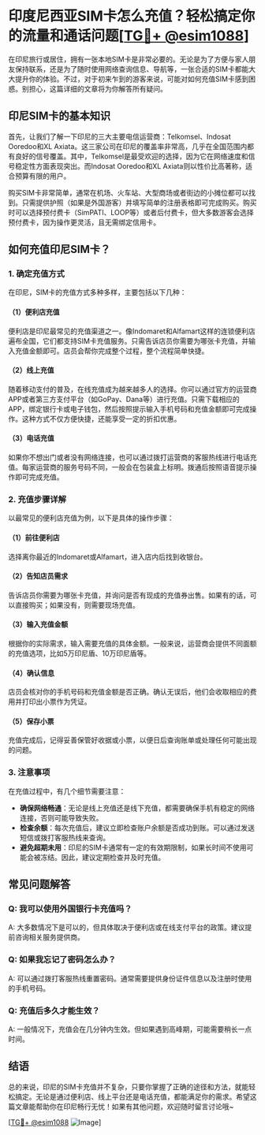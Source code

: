 # 印度尼西亚SIM卡怎么充值？轻松搞定你的流量和通话问题[[TG💪+ @esim1088](https://t.me/s/esim1088)]

在印尼旅行或居住，拥有一张本地SIM卡是非常必要的。无论是为了方便与家人朋友保持联系，还是为了随时使用网络查询信息、导航等，一张合适的SIM卡都能大大提升你的体验。不过，对于初来乍到的游客来说，可能对如何充值SIM卡感到困惑。别担心，这篇详细的文章将为你解答所有疑问。

## 印尼SIM卡的基本知识

首先，让我们了解一下印尼的三大主要电信运营商：Telkomsel、Indosat Ooredoo和XL Axiata。这三家公司在印尼的覆盖率非常高，几乎在全国范围内都有良好的信号覆盖。其中，Telkomsel是最受欢迎的选择，因为它在网络速度和信号稳定性方面表现突出。而Indosat Ooredoo和XL Axiata则以性价比高著称，适合预算有限的用户。

购买SIM卡非常简单，通常在机场、火车站、大型商场或者街边的小摊位都可以找到。只需提供护照（如果是外国游客）并填写简单的注册表格即可完成购买。购买时可以选择预付费卡（SimPATI、LOOP等）或者后付费卡，但大多数游客会选择预付费卡，因为操作更灵活，且无需绑定信用卡。

## 如何充值印尼SIM卡？

### 1. 确定充值方式

在印尼，SIM卡的充值方式多种多样，主要包括以下几种：

#### （1）便利店充值
便利店是印尼最常见的充值渠道之一。像Indomaret和Alfamart这样的连锁便利店遍布全国，它们都支持SIM卡充值服务。只需告诉店员你需要为哪张卡充值，并输入充值金额即可。店员会帮你完成整个过程，整个流程简单快捷。

#### （2）线上充值
随着移动支付的普及，在线充值成为越来越多人的选择。你可以通过官方的运营商APP或者第三方支付平台（如GoPay、Dana等）进行充值。只需下载相应的APP，绑定银行卡或电子钱包，然后按照提示输入手机号码和充值金额即可完成操作。这种方式不仅方便快捷，还能享受一定的折扣优惠。

#### （3）电话充值
如果你不想出门或者没有网络连接，也可以通过拨打运营商的客服热线进行电话充值。每家运营商的服务号码不同，一般会在包装盒上标明。拨通后按照语音提示操作即可完成充值。

### 2. 充值步骤详解

以最常见的便利店充值为例，以下是具体的操作步骤：

#### （1）前往便利店
选择离你最近的Indomaret或Alfamart，进入店内后找到收银台。

#### （2）告知店员需求
告诉店员你需要为哪张卡充值，并询问是否有现成的充值券出售。如果有的话，可以直接购买；如果没有，则需要现场充值。

#### （3）输入充值金额
根据你的实际需求，输入需要充值的具体金额。一般来说，运营商会提供不同面额的充值选项，比如5万印尼盾、10万印尼盾等。

#### （4）确认信息
店员会核对你的手机号码和充值金额是否正确。确认无误后，他们会收取相应的费用并打印出小票作为凭证。

#### （5）保存小票
充值完成后，记得妥善保管好收据或小票，以便日后查询账单或处理任何可能出现的问题。

### 3. 注意事项

在充值过程中，有几个细节需要注意：

- **确保网络畅通**：无论是线上充值还是线下充值，都需要确保手机有稳定的网络连接，否则可能导致失败。
- **检查余额**：每次充值后，建议立即检查账户余额是否成功到账。可以通过发送短信或拨打客服热线来查询。
- **避免超期未用**：印尼的SIM卡通常有一定的有效期限制，如果长时间不使用可能会被冻结。因此，建议定期检查并及时充值。

## 常见问题解答

### Q: 我可以使用外国银行卡充值吗？
A: 大多数情况下是可以的，但具体取决于便利店或在线支付平台的政策。建议提前咨询相关服务提供商。

### Q: 如果我忘记了密码怎么办？
A: 可以通过拨打客服热线重置密码。通常需要提供身份证件信息以及注册时使用的手机号码。

### Q: 充值后多久才能生效？
A: 一般情况下，充值会在几分钟内生效。但如果遇到高峰期，可能需要稍长一点时间。

## 结语

总的来说，印尼的SIM卡充值并不复杂，只要你掌握了正确的途径和方法，就能轻松搞定。无论是通过便利店、线上平台还是电话充值，都能满足你的需求。希望这篇文章能帮助你在印尼畅行无忧！如果有其他问题，欢迎随时留言讨论哦~

[[TG💪+ @esim1088](https://t.me/s/esim1088) ![Image](https://i.postimg.cc/4NQfJmqS/Snipaste-2025-05-13-00-14-12.png)]